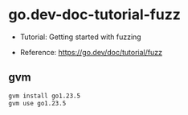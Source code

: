 # go.dev-doc-tutorial-fuzz

- Tutorial: Getting started with fuzzing

- Reference: https://go.dev/doc/tutorial/fuzz

## gvm

```sh
gvm install go1.23.5
gvm use go1.23.5
```
